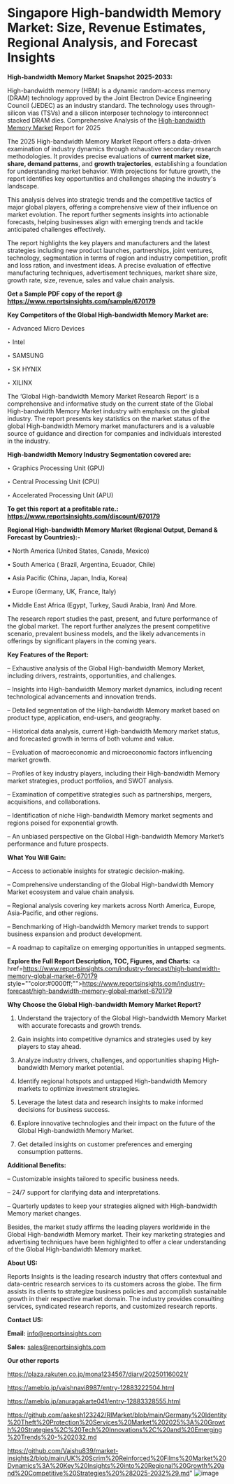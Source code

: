 # Singapore High-bandwidth Memory Market: Size, Revenue Estimates, Regional Analysis, and Forecast Insights

<strong>High-bandwidth Memory Market Snapshot 2025-2033:</strong>

High-bandwidth memory (HBM) is a dynamic random-access memory (DRAM) technology approved by the Joint Electron Device Engineering Council (JEDEC) as an industry standard. The technology uses through-silicon vias (TSVs) and a silicon interposer technology to interconnect stacked DRAM dies. Comprehensive Analysis of the <a href=https://www.reportsinsights.com/sample/670179>High-bandwidth Memory Market</a> Report for 2025

The 2025 High-bandwidth Memory Market Report offers a data-driven examination of industry dynamics through exhaustive secondary research methodologies. It provides precise evaluations of <strong>current market size, share, demand patterns</strong>, and <strong>growth trajectories</strong>, establishing a foundation for understanding market behavior. With projections for future growth, the report identifies key opportunities and challenges shaping the industry's landscape.

This analysis delves into strategic trends and the competitive tactics of major global players, offering a comprehensive view of their influence on market evolution. The report further segments insights into actionable forecasts, helping businesses align with emerging trends and tackle anticipated challenges effectively.

The report highlights the key players and manufacturers and the latest strategies including new product launches, partnerships, joint ventures, technology, segmentation in terms of region and industry competition, profit and loss ration, and investment ideas. A precise evaluation of effective manufacturing techniques, advertisement techniques, market share size, growth rate, size, revenue, sales and value chain analysis.

<strong>Get a Sample PDF copy of the report @ <a href=https://www.reportsinsights.com/sample/670179 style=color:#0000ff;>https://www.reportsinsights.com/sample/670179</a></strong>

<strong>Key Competitors of the Global High-bandwidth Memory Market are:</strong>

‣ Advanced Micro Devices

‣ Intel

‣ SAMSUNG

‣ SK HYNIX

‣ XILINX

The ‘Global High-bandwidth Memory Market Research Report’ is a comprehensive and informative study on the current state of the Global High-bandwidth Memory Market industry with emphasis on the global industry. The report presents key statistics on the market status of the global High-bandwidth Memory market manufacturers and is a valuable source of guidance and direction for companies and individuals interested in the industry.

<strong>High-bandwidth Memory Industry Segmentation covered are:</strong>

‣ Graphics Processing Unit (GPU)

‣ Central Processing Unit (CPU)

‣ Accelerated Processing Unit (APU)

<strong>To get this report at a profitable rate.: <a href=https://www.reportsinsights.com/discount/670179 style=color:#0000ff;>https://www.reportsinsights.com/discount/670179</a></strong>

<strong>Regional High-bandwidth Memory Market (Regional Output, Demand &amp; Forecast by Countries):-</strong>

• North America (United States, Canada, Mexico)

• South America ( Brazil, Argentina, Ecuador, Chile)

• Asia Pacific (China, Japan, India, Korea)

• Europe (Germany, UK, France, Italy)

• Middle East Africa (Egypt, Turkey, Saudi Arabia, Iran) And More.

The research report studies the past, present, and future performance of the global market. The report further analyzes the present competitive scenario, prevalent business models, and the likely advancements in offerings by significant players in the coming years.

<strong>Key Features of the Report:</strong>

– Exhaustive analysis of the Global High-bandwidth Memory Market, including drivers, restraints, opportunities, and challenges.

– Insights into High-bandwidth Memory market dynamics, including recent technological advancements and innovation trends.

– Detailed segmentation of the High-bandwidth Memory market based on product type, application, end-users, and geography.

– Historical data analysis, current High-bandwidth Memory market status, and forecasted growth in terms of both volume and value.

– Evaluation of macroeconomic and microeconomic factors influencing market growth.

– Profiles of key industry players, including their High-bandwidth Memory market strategies, product portfolios, and SWOT analysis.

– Examination of competitive strategies such as partnerships, mergers, acquisitions, and collaborations.

– Identification of niche High-bandwidth Memory market segments and regions poised for exponential growth.

– An unbiased perspective on the Global High-bandwidth Memory Market’s performance and future prospects.

<strong>What You Will Gain:</strong>

– Access to actionable insights for strategic decision-making.

– Comprehensive understanding of the Global High-bandwidth Memory Market ecosystem and value chain analysis.

– Regional analysis covering key markets across North America, Europe, Asia-Pacific, and other regions.

– Benchmarking of High-bandwidth Memory market trends to support business expansion and product development.

– A roadmap to capitalize on emerging opportunities in untapped segments.

<strong>Explore the Full Report Description, TOC, Figures, and Charts:</strong>
<a href=https://www.reportsinsights.com/industry-forecast/high-bandwidth-memory-global-market-670179 style=""color:#0000ff;"">https://www.reportsinsights.com/industry-forecast/high-bandwidth-memory-global-market-670179</a>

<strong>Why Choose the Global High-bandwidth Memory Market Report?</strong>

1. Understand the trajectory of the Global High-bandwidth Memory Market with accurate forecasts and growth trends.

2. Gain insights into competitive dynamics and strategies used by key players to stay ahead.

3. Analyze industry drivers, challenges, and opportunities shaping High-bandwidth Memory market potential.

4. Identify regional hotspots and untapped High-bandwidth Memory markets to optimize investment strategies.

5. Leverage the latest data and research insights to make informed decisions for business success.

6. Explore innovative technologies and their impact on the future of the Global High-bandwidth Memory Market.

7. Get detailed insights on customer preferences and emerging consumption patterns.

<strong>Additional Benefits:</strong>

– Customizable insights tailored to specific business needs.

– 24/7 support for clarifying data and interpretations.

– Quarterly updates to keep your strategies aligned with High-bandwidth Memory market changes.

Besides, the market study affirms the leading players worldwide in the Global High-bandwidth Memory market. Their key marketing strategies and advertising techniques have been highlighted to offer a clear understanding of the Global High-bandwidth Memory market.

<strong><strong>About US</strong>:</strong>

Reports Insights is the leading research industry that offers contextual and data-centric research services to its customers across the globe. The firm assists its clients to strategize business policies and accomplish sustainable growth in their respective market domain. The industry provides consulting services, syndicated research reports, and customized research reports.

<strong>Contact US:</strong>

<p class=><b>Email:</b> <a href=mailto:info@reportsinsights.com>info@reportsinsights.com</a></p>
<p class=><b>Sales:</b> <a href=mailto:sales@reportsinsights.com>sales@reportsinsights.com</a></p>

<strong>Our other reports</strong>

<a href=https://plaza.rakuten.co.jp/mona1234567/diary/202501160021/>https://plaza.rakuten.co.jp/mona1234567/diary/202501160021/</a>

<a href=https://ameblo.jp/vaishnavi8987/entry-12883222504.html>https://ameblo.jp/vaishnavi8987/entry-12883222504.html</a>

<a href=https://ameblo.jp/anuragakarte041/entry-12883328555.html>https://ameblo.jp/anuragakarte041/entry-12883328555.html</a>

<a href=https://github.com/aakesh123242/RIMarket/blob/main/Germany%20Identity%20Theft%20Protection%20Services%20Market%202025%3A%20Growth%20Strategies%2C%20Tech%20Innovations%2C%20and%20Emerging%20Trends%20-%202032.md>https://github.com/aakesh123242/RIMarket/blob/main/Germany%20Identity%20Theft%20Protection%20Services%20Market%202025%3A%20Growth%20Strategies%2C%20Tech%20Innovations%2C%20and%20Emerging%20Trends%20-%202032.md</a>

<a href=https://github.com/Vaishu839/market-insights2/blob/main/UK%20Scrim%20Reinforced%20Films%20Market%20Dynamics%3A%20Key%20Insights%20into%20Regional%20Growth%20and%20Competitive%20Strategies%20%282025-2032%29.md>https://github.com/Vaishu839/market-insights2/blob/main/UK%20Scrim%20Reinforced%20Films%20Market%20Dynamics%3A%20Key%20Insights%20into%20Regional%20Growth%20and%20Competitive%20Strategies%20%282025-2032%29.md</a>"
![image](https://github.com/user-attachments/assets/966dd1d8-62d7-4b92-b7b1-cf9f5e4cce1e)
